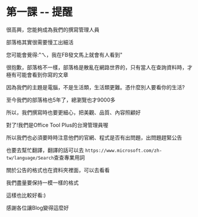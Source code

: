 # 第一課 -- 提醒
很高興，您能夠成為我們的撰寫管理人員

部落格其實很需要慢工出細活

您可能會覺得:"ㄟ，我在FB發文馬上就會有人看到"

很抱歉，部落格不一樣，部落格是散亂在網路世界的，只有當人在查詢資料時，才極有可能會看到你寫的文章

因為我們的主題是電腦，不是生活類，生活類更難。憑什麼別人要看你的生活?

至今我們的部落格也5年了，總瀏覽也才9000多

所以，我們撰寫時也要更細心，把美觀、品質、內容照顧好

對了!我們是Office Tool Plus的台灣管理員喔

所以我們也必須要時時注意他們的官網、程式是否有出問題，出問題趕緊公告

也要去幫忙翻譯，翻譯的話可以去 `https://www.microsoft.com/zh-tw/language/Search`查查專業用詞

關於公告的格式也在資料夾裡面，可以去看看

我們盡量要保持一模一樣的格式

這樣也比較好看:)

感謝各位讓Blog變得這麼好